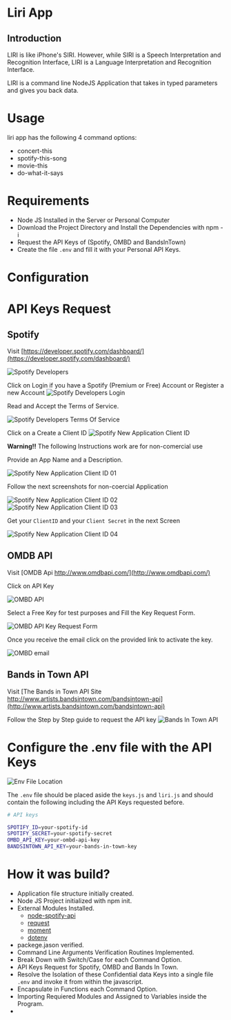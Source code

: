 # Liri App

## Introduction
LIRI is like iPhone's SIRI. However, while SIRI is a Speech Interpretation and Recognition Interface, LIRI is a Language Interpretation and Recognition Interface. 

LIRI is a command line NodeJS Application that takes in typed parameters and gives you back data.

# Usage

liri app has the following 4 command options:
* concert-this
* spotify-this-song
* movie-this
* do-what-it-says

# Requirements

* Node JS Installed in the Server or Personal Computer
* Download the Project Directory and Install the Dependencies with npm -i
* Request the API Keys of (Spotify, OMBD and BandsInTown)
* Create the file `.env` and fill it with your Personal API Keys.

# Configuration

# API Keys Request

## Spotify

Visit [https://developer.spotify.com/dashboard/](https://developer.spotify.com/dashboard/)

![Spotify Developers](img/spotify_dev.png)

Click on Login if you have a Spotify (Premium or Free) Account or Register a new Account
![Spotify Developers Login](img/spotify_dev_login.png)

Read and Accept the Terms of Service.

![Spotify Developers Terms Of Service](img/spotify_dev_terms.png)

Click on a Create a Client ID
![Spotify New Application Client ID](img/spotify_dev_dashboard.png)

**Warning!!** The following Instructions work are for non-comercial use

Provide an App Name and a Description.

![Spotify New Application Client ID 01](img/spotify_dev_client_id_01.png)

Follow the next screenshots for non-coercial Application

![Spotify New Application Client ID 02](img/spotify_dev_client_id_02.png)
![Spotify New Application Client ID 03](img/spotify_dev_client_id_03.png)

Get your `ClientID` and your `Client Secret` in the next Screen

![Spotify New Application Client ID 04](img/spotify_dev_client_id_04.png)

## OMDB API

Visit [OMDB Api http://www.omdbapi.com/](http://www.omdbapi.com/)

Click on API Key

![OMBD API](img/ombd_api_site.png)


Select a Free Key for test purposes and Fill the Key Request Form.

![OMBD API Key Request Form](img/ombd_api_key_request.png)


Once you receive the email click on the provided link to activate the key.

![OMBD email](img/ombd_api_key_email.png)

## Bands in Town API

Visit [The Bands in Town API Site http://www.artists.bandsintown.com/bandsintown-api](http://www.artists.bandsintown.com/bandsintown-api)

Follow the Step by Step guide to request the API key
![Bands In Town API](img/bandsintown.png)

# Configure the .env file with the API Keys

![Env File Location](img/env_file_loc.png)

The `.env` file should be placed aside the `keys.js` and `liri.js` and should contain the following including the API Keys requested before.

```bash
# API keys

SPOTIFY_ID=your-spotify-id
SPOTIFY_SECRET=your-spotify-secret
OMBD_API_KEY=your-ombd-api-key
BANDSINTOWN_API_KEY=your-bands-in-town-key
```

# How it was build?
* Application file structure initially created.
* Node JS Project initialized with npm init.
* External Modules Installed.
    * [node-spotify-api](https://www.npmjs.com/package/node-spotify-api)
    * [request](https://www.npmjs.com/package/request)
    * [moment](https://www.npmjs.com/package/moment)
    * [dotenv](https://www.npmjs.com/package/dotenv)
* packege.jason verified.
* Command Line Arguments Verification Routines Implemented.
* Break Down with Switch/Case for each Command Option.
* API Keys Request for Spotify, OMBD and Bands In Town.
* Resolve the Isolation of these Confidential data Keys into a single file `.env` and invoke it from within the javascript.
* Encapsulate in Functions each Command Option.
* Importing Requiered Modules and Assigned to Variables inside the Program.
* 